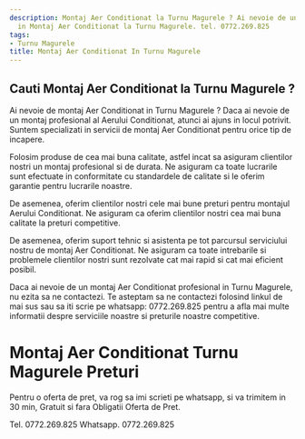 ```yaml
---
description: Montaj Aer Conditionat la Turnu Magurele ? Ai nevoie de un profesionist
  in Montaj Aer Conditionat la Turnu Magurele. tel. 0772.269.825
tags:
- Turnu Magurele
title: Montaj Aer Conditionat In Turnu Magurele
---
```



## Cauti Montaj Aer Conditionat la Turnu Magurele ?

Ai nevoie de montaj Aer Conditionat in Turnu Magurele ? 
Daca ai nevoie de un montaj profesional al Aerului Conditionat, atunci ai ajuns in locul potrivit. Suntem specializati in servicii de montaj Aer Conditionat pentru orice tip de incapere. 

Folosim produse de cea mai buna calitate, astfel incat sa asiguram clientilor nostri un montaj profesional si de durata. Ne asiguram ca toate lucrarile sunt efectuate in conformitate cu standardele de calitate si le oferim garantie pentru lucrarile noastre.

De asemenea, oferim clientilor nostri cele mai bune preturi pentru montajul Aerului Conditionat. Ne asiguram ca oferim clientilor nostri cea mai buna calitate la preturi competitive.

De asemenea, oferim suport tehnic si asistenta pe tot parcursul serviciului nostru de montaj Aer Conditionat. Ne asiguram ca toate intrebarile si problemele clientilor nostri sunt rezolvate cat mai rapid si cat mai eficient posibil.

Daca ai nevoie de un montaj Aer Conditionat profesional in Turnu Magurele, nu ezita sa ne contactezi. Te asteptam sa ne contactezi folosind linkul de mai sus sau sa iti scrie pe whatsapp: 0772.269.825 pentru a afla mai multe informatii despre serviciile noastre si preturile noastre competitive.

# Montaj Aer Conditionat Turnu Magurele Preturi
Pentru o oferta de pret, va rog sa imi scrieti pe whatsapp, si va trimitem in 30 min, Gratuit si fara Obligatii Oferta de Pret.

Tel. 0772.269.825
Whatsapp. 0772.269.825